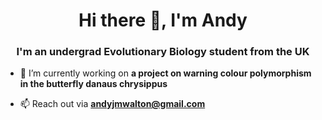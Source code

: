 <h1 align="center">Hi there 👋, I'm Andy</h1>
<h3 align="center">I'm an undergrad Evolutionary Biology student from the UK</h3>

- 🌱 I’m currently working on **a project on warning colour polymorphism in the butterfly danaus chrysippus**

- 📫 Reach out via **andyjmwalton@gmail.com**


